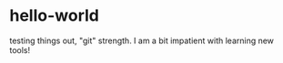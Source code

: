hello-world
===========

testing things out, "git" strength.
I am a bit impatient with learning new tools!
